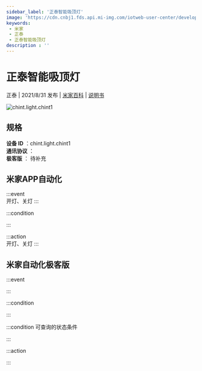 ```yaml
---
sidebar_label: '正泰智能吸顶灯'
image: 'https://cdn.cnbj1.fds.api.mi-img.com/iotweb-user-center/developer_1679068737269EMDx1ZNM.png?GalaxyAccessKeyId=AKVGLQWBOVIRQ3XLEW&Expires=9223372036854775807&Signature=j5raD+qkgwBpKGdNQejTy4dnLDo='
keywords: 
 - 米家
 - 正泰
 - 正泰智能吸顶灯
description : ''
---
```

# 正泰智能吸顶灯

正泰 | 2021/8/31 发布 | [米家百科](https://home.mi.com/webapp/content/baike/product/index.html?model=chint.light.chint1) | [说明书](https://home.mi.com/views/introduction.html?model=chint.light.chint1&region=cn)

![chint.light.chint1](https://cdn.cnbj1.fds.api.mi-img.com/iotweb-user-center/developer_1679068737269EMDx1ZNM.png?GalaxyAccessKeyId=AKVGLQWBOVIRQ3XLEW&Expires=9223372036854775807&Signature=j5raD+qkgwBpKGdNQejTy4dnLDo=)

## 规格  
> 
**设备 ID** ：chint.light.chint1  
**通讯协议** ：  
**极客版**  ： 待补充 


## 米家APP自动化  

:::event  
开灯、关灯
:::

:::condition  

:::

:::action   
开灯、关灯
:::

## 米家自动化极客版  

:::event  

:::

:::condition  

:::

:::condition 可查询的状态条件  

:::

:::action  

:::

        

